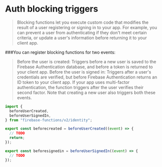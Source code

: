 # Auth blocking triggers
> Blocking functions let you execute custom code that modifies the result of a user registering or signing in to your app. For example, you can prevent a user from authenticating if they don't meet certain criteria, or update a user's information before returning it to your client app.

###You can register blocking functions for two events:
> Before the user is created: Triggers before a new user is saved to the Firebase Authentication database, and before a token is returned to your client app.
> Before the user is signed in: Triggers after a user's credentials are verified, but before Firebase Authentication returns an ID token to your client app. If your app uses multi-factor authentication, the function triggers after the user verifies their second factor. Note that creating a new user also triggers both these events.


```jsx
import {
  beforeUserCreated,
  beforeUserSignedIn,
} from "firebase-functions/v2/identity";

export const beforecreated = beforeUserCreated((event) => {
  // TODO
  return;
});

export const beforesignedin = beforeUserSignedIn((event) => {
  // TODO
});
```
